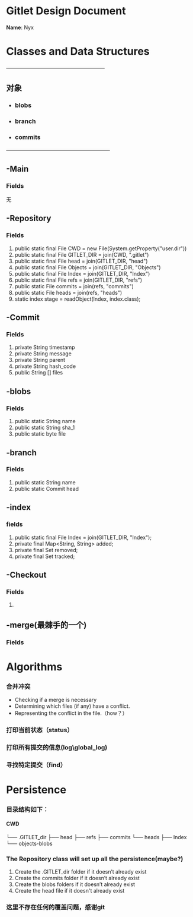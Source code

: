 # Gitlet Design Document

**Name**: Nyx

# Classes and Data Structures
———————————————————
## 对象

* ### blobs
* ### branch
* ### commits
————————————————————
## -Main

### Fields

无

## -Repository

### Fields
1. public static final File CWD = new File(System.getProperty("user.dir"))
2. public static final File GITLET_DIR = join(CWD, ".gitlet")
3. public static final File head = join(GITLET_DIR, "head")
4. public static final File Objects = join(GITLET_DIR, "Objects")
5. public static final File Index = join(GITLET_DIR, "Index")
6. public static final File refs = join(GITLET_DIR, "refs")
7. public static File commits = join(refs, "commits")
8. public static File heads = join(refs, "heads")
9. static index stage = readObject(Index, index.class);
## -Commit
### Fields

1. private String timestamp 
2. private String message 
3. private String parent 
4. private String hash_code 
5. public String [] files
## -blobs

### Fields

1. public static String name 
2. public static String sha_1 
3. public static byte file
## -branch

### Fields

1. public static String name
2. public static Commit head
## -index

### fields
1. public static final File Index = join(GITLET_DIR, "Index");
2. private final Map<String, String> added;
3. private final Set<String> removed;
4. private final Set<String> tracked;

## -Checkout

### Fields

1.

## -merge(最棘手的一个)

### Fields

# Algorithms

### 合并冲突

* Checking if a merge is necessary
* Determining which files (if any) have a conflict.
* Representing the conflict in the file.（how？）

### 打印当前状态（status）

### 打印所有提交的信息(log\global_log)

### 寻找特定提交（find）

### 

# Persistence

### 目录结构如下：
#### CWD                            
└── .GITLET_dir
├── head
├── refs
    ├── commits
    └── heads
├── Index
└── objects-blobs



### The Repository class will set up all the persistence(maybe?)
1. Create the .GITLET_dir folder if it doesn’t already exist 
2. Create the commits folder if it doesn’t already exist 
3. Create the blobs folders if it doesn’t already exist
4. Create the head file if it doesn't already exist

### 这里不存在任何的覆盖问题，感谢git